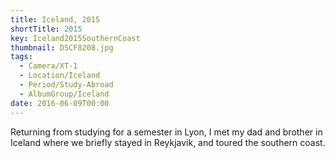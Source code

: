 ```yaml
---
title: Iceland, 2015
shortTitle: 2015
key: Iceland2015SouthernCoast
thumbnail: DSCF8208.jpg
tags:
  - Camera/XT-1
  - Location/Iceland
  - Period/Study-Abroad
  - AlbumGroup/Iceland
date: 2016-06-09T00:00
---
```

Returning from studying for a semester in Lyon, I met my dad and brother in Iceland where we briefly stayed in Reykjavik, and toured the southern coast.
